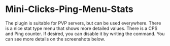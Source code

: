 # Mini-Clicks-Ping-Menu-Stats
The plugin is suitable for PVP servers, but can be used everywhere. There is a nice stat type menu that shows more detailed values. There is a CPS and Ping counter. If desired, you can disable it by writing the command. You can see more details on the screenshots below.
